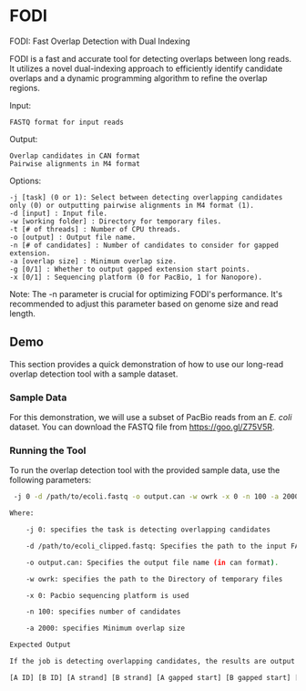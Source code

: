 # FODI
FODI: Fast Overlap Detection with Dual Indexing

FODI is a fast and accurate tool for detecting overlaps between long reads. It utilizes a novel dual-indexing approach to efficiently identify candidate overlaps and a dynamic programming algorithm to refine the overlap regions.

Input:

    FASTQ format for input reads

Output:

    Overlap candidates in CAN format
    Pairwise alignments in M4 format

Options:

    -j [task] (0 or 1): Select between detecting overlapping candidates only (0) or outputting pairwise alignments in M4 format (1).
    -d [input] : Input file.
    -w [working folder] : Directory for temporary files.
    -t [# of threads] : Number of CPU threads.
    -o [output] : Output file name.
    -n [# of candidates] : Number of candidates to consider for gapped extension.
    -a [overlap size] : Minimum overlap size.
    -g [0/1] : Whether to output gapped extension start points.
    -x [0/1] : Sequencing platform (0 for PacBio, 1 for Nanopore).

Note: The -n parameter is crucial for optimizing FODI's performance. It's recommended to adjust this parameter based on genome size and read length.
## Demo

This section provides a quick demonstration of how to use our long-read overlap detection tool with a sample dataset.

### Sample Data

For this demonstration, we will use a subset of PacBio reads from an *E. coli* dataset. You can download the FASTQ file from https://goo.gl/Z75V5R.

### Running the Tool

To run the overlap detection tool with the provided sample data, use the following parameters:

```bash
 -j 0 -d /path/to/ecoli.fastq -o output.can -w owrk -x 0 -n 100 -a 2000

Where:

    -j 0: specifies the task is detecting overlapping candidates

    -d /path/to/ecoli_clipped.fastq: Specifies the path to the input FASTQ file. Replace /path/to/ecoli_clipped.fastq with the actual path to the downloaded ecoli_clipped.fastq file.

    -o output.can: Specifies the output file name (in can format).

    -w owrk: specifies the path to the Directory of temporary files

    -x 0: Pacbio sequencing platform is used

    -n 100: specifies number of candidates

    -a 2000: specifies Minimum overlap size

Expected Output

If the job is detecting overlapping candidates, the results are output in can format, with each result on one line and containing 9 fields:

[A ID] [B ID] [A strand] [B strand] [A gapped start] [B gapped start] [voting score] [A length] [B length]

